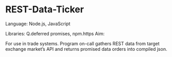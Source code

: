 # REST-Data-Ticker

Language:                              Node.js, JavaScript

Libraries:                             Q.deferred promises, npm.https
Aim:

For use in trade systems. Program on-call gathers REST data from target exchange market’s API and returns promised data orders into compiled json.
